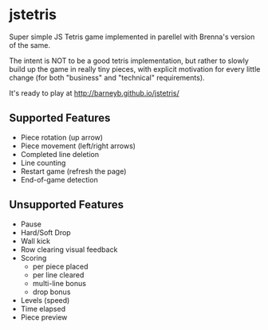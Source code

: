 # jstetris

Super simple JS Tetris game implemented in parellel with Brenna's version of the same.

The intent is NOT to be a good tetris implementation, but rather to slowly build up the game in really tiny pieces, with explicit motivation for every little change (for both "business" and "technical" requirements).

It's ready to play at http://barneyb.github.io/jstetris/

## Supported Features

* Piece rotation (up arrow)
* Piece movement (left/right arrows)
* Completed line deletion
* Line counting
* Restart game (refresh the page)
* End-of-game detection

## Unsupported Features

* Pause
* Hard/Soft Drop
* Wall kick
* Row clearing visual feedback
* Scoring
  * per piece placed
  * per line cleared
  * multi-line bonus
  * drop bonus
* Levels (speed)
* Time elapsed
* Piece preview
